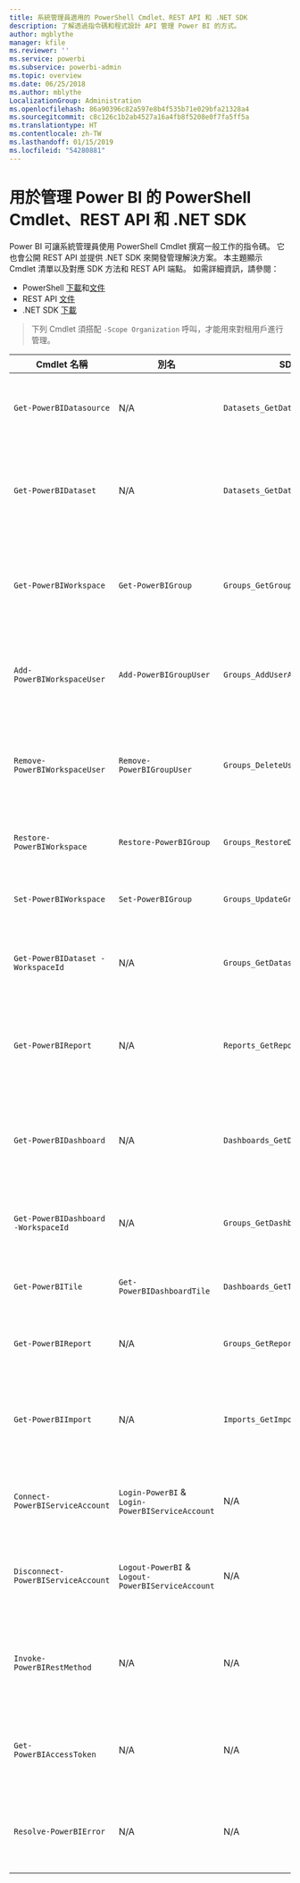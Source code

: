 ```yaml
---
title: 系統管理員適用的 PowerShell Cmdlet、REST API 和 .NET SDK
description: 了解透過指令碼和程式設計 API 管理 Power BI 的方式。
author: mgblythe
manager: kfile
ms.reviewer: ''
ms.service: powerbi
ms.subservice: powerbi-admin
ms.topic: overview
ms.date: 06/25/2018
ms.author: mblythe
LocalizationGroup: Administration
ms.openlocfilehash: 86a90396c82a597e8b4f535b71e029bfa21328a4
ms.sourcegitcommit: c8c126c1b2ab4527a16a4fb8f5208e0f7fa5ff5a
ms.translationtype: HT
ms.contentlocale: zh-TW
ms.lasthandoff: 01/15/2019
ms.locfileid: "54280881"
---
```

# <a name="powershell-cmdlets-rest-apis-and-net-sdk-for-power-bi-administration"></a>用於管理 Power BI 的 PowerShell Cmdlet、REST API 和 .NET SDK
Power BI 可讓系統管理員使用 PowerShell Cmdlet 撰寫一般工作的指令碼。 它也會公開 REST API 並提供 .NET SDK 來開發管理解決方案。 本主題顯示 Cmdlet 清單以及對應 SDK 方法和 REST API 端點。 如需詳細資訊，請參閱：

- PowerShell [下載](https://www.powershellgallery.com/packages/MicrosoftPowerBIMgmt/)和[文件](https://docs.microsoft.com/powershell/power-bi/overview?view=powerbi-ps)
- REST API [文件](https://docs.microsoft.com/rest/api/power-bi/admin)
- .NET SDK [下載](https://www.nuget.org/packages/Microsoft.PowerBI.Api/)

> 下列 Cmdlet 須搭配 `-Scope Organization` 呼叫，才能用來對租用戶進行管理。

| **Cmdlet 名稱** | **別名** | **SDK 方法** | **REST API 端點** | **描述** |
| --- | --- | --- | --- | --- |
| `Get-PowerBIDatasource` | N/A | `Datasets_GetDataSourcesAsAdmin` | /v1.0/myorg/admin/datasets/{datasetkey}/datasources | 取得指定資料集的資料來源。 |
| `Get-PowerBIDataset` | N/A | `Datasets_GetDatasetsAsAdmin` | /v1.0/myorg/admin/datasets | 取得 Power BI 租用戶中的完整資料集清單。 |
| `Get-PowerBIWorkspace` | `Get-PowerBIGroup` | `Groups_GetGroupsAsAdmin` | /v1.0/myorg/admin/groups | 取得 Power BI 租用戶中的完整工作區清單。 |
| `Add-PowerBIWorkspaceUser` | `Add-PowerBIGroupUser` | `Groups_AddUserAsAdmin` | /v1.0/myorg/admin/groups/{groupId}/users | 將使用者新增為指定工作區的成員。 |
| `Remove-PowerBIWorkspaceUser` | `Remove-PowerBIGroupUser` | `Groups_DeleteUserAsAdmin` | /v1.0/myorg/admin/groups/{groupId}/users/{user} | 從指定工作區的成員資格清單中移除使用者。 |
| `Restore-PowerBIWorkspace` |`Restore-PowerBIGroup` | `Groups_RestoreDeletedGroupAsAdmin` | /v1.0/myorg/admin/groups/{groupId}/restore | 還原已刪除的工作區。 |
| `Set-PowerBIWorkspace` |`Set-PowerBIGroup` | `Groups_UpdateGroupAsAdmin` | /v1.0/myorg/admin/groups/{groupId} | 更新指定工作區的屬性。 |
| `Get-PowerBIDataset -WorkspaceId` | N/A | `Groups_GetDatasetsAsAdmin` | /v1.0/myorg/admin/groups/{group\_id}/datasets | 取得指定工作區內的資料集。 |
| `Get-PowerBIReport` | N/A | `Reports_GetReportsAsAdmin` | /v1.0/myorg/admin/reports | 取得 Power BI 租用戶中的完整報表清單。 |
| `Get-PowerBIDashboard` | N/A | `Dashboards_GetDashboardsAsAdmin` | /v1.0/myorg/admin/dashboards | 取得 Power BI 租用戶中的完整儀表板清單。 |
| `Get-PowerBIDashboard -WorkspaceId` | N/A | `Groups_GetDashboardsAsAdmin` | /v1.0/myorg/admin/groups/{group\_id}/dashboards | 取得指定工作區內的儀表板。 |
| `Get-PowerBITile` | `Get-PowerBIDashboardTile` | `Dashboards_GetTilesAsAdmin` | /v1.0/myorg/admin/dashboards/{dashboard\_id}/tiles | 取得指定儀表板的圖格。 |
| `Get-PowerBIReport` | N/A | `Groups_GetReportsAsAdmin` | /v1.0/myorg/admin/groups/{group\_id}/reports | 取得指定工作區內的報表。 |
| `Get-PowerBIImport` | N/A | `Imports_GetImportsAsAdmin` | /v1.0/myorg/admin/imports | 取得 Power BI 租用戶中的完整匯入清單。 |
| `Connect-PowerBIServiceAccount` | `Login-PowerBI` &  `Login-PowerBIServiceAccount` | N/A | N/A | 登入 Power BI 並啟動工作階段。 |
| `Disconnect-PowerBIServiceAccount` | `Logout-PowerBI` & `Logout-PowerBIServiceAccount` | N/A | N/A | 登出 Power BI 並關閉現有工作階段。 |
| `Invoke-PowerBIRestMethod`| N/A | N/A | N/A | 將任意 REST API 呼叫傳送給 Power BI。 |
| `Get-PowerBIAccessToken`| N/A | N/A | N/A | 取得工作階段中的 Power BI 存取權杖。 |
| `Resolve-PowerBIError`| N/A | N/A | N/A | 取得 Cmdlet 呼叫失敗的詳細錯誤資訊。 |
